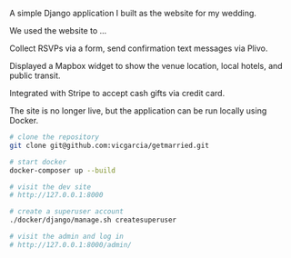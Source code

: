 A simple Django application I built as the website for my wedding.


We used the website to ...

Collect RSVPs via a form, send confirmation text messages via Plivo.

Displayed a Mapbox widget to show the venue location, local hotels, and public transit.

Integrated with Stripe to accept cash gifts via credit card.


The site is no longer live, but the application can be run locally using Docker.

```bash
# clone the repository
git clone git@github.com:vicgarcia/getmarried.git

# start docker
docker-composer up --build

# visit the dev site
# http://127.0.0.1:8000

# create a superuser account
./docker/django/manage.sh createsuperuser

# visit the admin and log in
# http://127.0.0.1:8000/admin/
```
